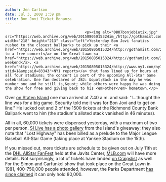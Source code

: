```yaml
---
author: Jen Carlson
date: Jul 3, 2008 1:59 pm
title: Bon Jovi Ticket Bonanza
---
```


	
										<p><img alt="0807bonjobietix.jpg" src="https://web.archive.org/web/20150805015324im_/http://gothamist.com/attachments/arts_jen/0807bonjobietix.jpg" width="218" height="213" class="left">Yesterday Bon Jovi fanatics rushed to the closest ballparks to pick up their <a href="https://web.archive.org/web/20150805015324/http://gothamist.com/2008/07/02/lay_your_hands_on_some_bon_jovi_tic.php">tickets to a free concert</a> on the Great Lawn <a href="https://web.archive.org/web/20150805015324/http://gothamist.com/2008/07/01/jovi_1.php">next weekend</a>. <a href="https://web.archive.org/web/20150805015324/http://www.ny1.com/ny1/content/index.jsp?stid=1&amp;aid=83343">NY1 reports</a> that fans lined up for hours at all four stadiums; the concert is part of the upcoming All-Star Game celebration. One fan declared of JBJ: &quot;Back in the day he was number one and he still is,&quot; while others were happy he was doing the show for free and giving back to his <em>other</em> hometown.</p>

<p>Over <a href="https://web.archive.org/web/20150805015324/http://www.silive.com/news/index.ssf/2008/07/bon_jovi_tickets_sell_out_in_u.html">on Staten Island</a> one man arrived at 7:40 a.m. and said: &quot;I...thought the line was for a big game. Security told me it was for Bon Jovi and to get on line.&quot; He lucked out and 2 of the 1500 tickets at the Richmond County Bank Ballpark went to him (the stadium&apos;s alloted stack vanished in 46 minutes). </p>

<p>All in all, 60,000 tickets were dispensed yesterday, with a maximum of two per person. <a href="https://web.archive.org/web/20150805015324/http://www.silive.com/news/advance/photos/gallery.ssf?cgi-bin/view_gallery.cgi/silive/view_gallery.ata?g_id=5376">SI Live has a photo gallery</a> from the Island&apos;s giveaway; they also note that &quot;Lost Highway&quot; has been billed as a prelude to the Major League Baseball All-Star Game (taking place at Yankee Stadium on the 15th). </p>

<p>If you missed out, more tickets are schedule to be given out on July 11th at the <a href="https://web.archive.org/web/20150805015324/http://mlb.mlb.com/nyy/fan_forum/asg/fanfest_fun.jsp">DHL AllStar FanFest</a> held at the Javits Center, <a href="https://web.archive.org/web/20150805015324/http://www.MLB.com/">MLB.com</a> will have more details. Not surprisingly, a lot of tickets have landed <a href="https://web.archive.org/web/20150805015324/http://newyork.craigslist.org/search/sss?query=bon+jovi+central+park&amp;minAsk=min&amp;maxAsk=max">on Craigslist</a> as well. For the Simon and Garfunkel show that took place on the Great Lawn in 1981, 400-750,000 people attended, however, the Parks Department <a href="https://web.archive.org/web/20150805015324/http://www.rncprotestrights.org/complaint-1118932004.html">has since claimed</a> it can only hold 80,000.</p>					
										
									
				